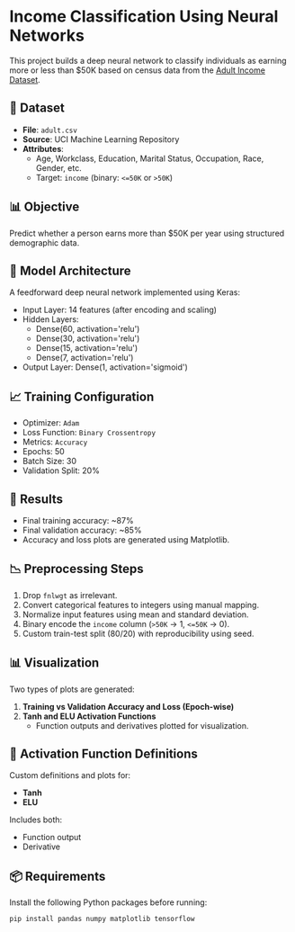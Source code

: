 # Income Classification Using Neural Networks

This project builds a deep neural network to classify individuals as earning more or less than $50K based on census data from the [Adult Income Dataset](https://archive.ics.uci.edu/ml/datasets/adult).

## 📁 Dataset

- **File**: `adult.csv`
- **Source**: UCI Machine Learning Repository
- **Attributes**:
  - Age, Workclass, Education, Marital Status, Occupation, Race, Gender, etc.
  - Target: `income` (binary: `<=50K` or `>50K`)

## 📊 Objective

Predict whether a person earns more than $50K per year using structured demographic data.

## 🧠 Model Architecture

A feedforward deep neural network implemented using Keras:

- Input Layer: 14 features (after encoding and scaling)
- Hidden Layers:
  - Dense(60, activation='relu')
  - Dense(30, activation='relu')
  - Dense(15, activation='relu')
  - Dense(7, activation='relu')
- Output Layer: Dense(1, activation='sigmoid')

## 📈 Training Configuration

- Optimizer: `Adam`
- Loss Function: `Binary Crossentropy`
- Metrics: `Accuracy`
- Epochs: 50
- Batch Size: 30
- Validation Split: 20%

## 🧪 Results

- Final training accuracy: ~87%
- Final validation accuracy: ~85%
- Accuracy and loss plots are generated using Matplotlib.

## 📉 Preprocessing Steps

1. Drop `fnlwgt` as irrelevant.
2. Convert categorical features to integers using manual mapping.
3. Normalize input features using mean and standard deviation.
4. Binary encode the `income` column (`>50K` → 1, `<=50K` → 0).
5. Custom train-test split (80/20) with reproducibility using seed.

## 📊 Visualization

Two types of plots are generated:

1. **Training vs Validation Accuracy and Loss (Epoch-wise)**
2. **Tanh and ELU Activation Functions**
   - Function outputs and derivatives plotted for visualization.

## 🧮 Activation Function Definitions

Custom definitions and plots for:
- **Tanh**
- **ELU**

Includes both:
- Function output
- Derivative

## 📦 Requirements

Install the following Python packages before running:

```bash
pip install pandas numpy matplotlib tensorflow
